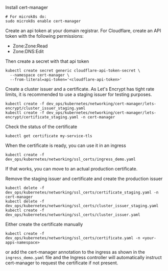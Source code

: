 Install cert-manager
```shell
# For microk8s do:
sudo microk8s enable cert-manager
```

Create an api token at your domain registrar. For Cloudflare, create an API token with the following permissions:
- Zone:Zone:Read
- Zone:DNS:Edit

Then create a secret with that api token
```shell
kubectl create secret generic cloudflare-api-token-secret \
  --namespace cert-manager \
  --from-literal=api-token='<cloudflare-api-token>'
```

Create a cluster issuer and a certificate. As Let's Encrypt has tight rate limits, it is recommended to use a staging issuer for testing purposes. 
```shell
kubectl create -f dev_ops/kubernetes/networking/cert-manager/lets-encrypt/cluster_issuer_staging.yaml
kubectl create -f dev_ops/kubernetes/networking/cert-manager/lets-encrypt/certificate_staging.yaml -n cert-manager
```

Check the status of the certificate
```shell
kubectl get certificate my-service-tls
```

When the certificate is ready, you can use it in an ingress
```shell
kubectl create -f dev_ops/kubernetes/networking/ssl_certs/ingress_demo.yaml
```

If that works, you can move to an actual production certificate.

Remove the staging issuer and certificate and create the production issuer
```shell
kubectl delete -f dev_ops/kubernetes/networking/ssl_certs/certificate_staging.yaml -n cert-manager
kubectl delete -f dev_ops/kubernetes/networking/ssl_certs/cluster_issuer_staging.yaml
kubectl create -f dev_ops/kubernetes/networking/ssl_certs/cluster_issuer.yaml
```

Either create the certificate manually
```shell
kubectl create -f dev_ops/kubernetes/networking/ssl_certs/certificate.yaml -n <your-apps-namespace>
```

or add the cert-manager annotation to the ingress as shown in the `ingress_demo.yaml` file and the Ingress controller will automatically instruct cert-manager to request the certificate if not present.
